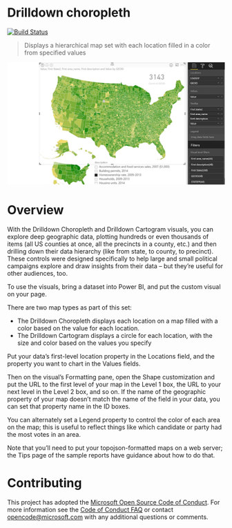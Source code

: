# Drilldown choropleth
[![Build Status](https://travis-ci.org/Microsoft/powerbi-visuals-drilldown-choropleth.svg?branch=master)](https://travis-ci.org/Microsoft/powerbi-visuals-drilldown-choropleth)

> Displays a hierarchical map set with each location filled in a color from specified values

![screenshot](assets/screenshot_1.jpg)

# Overview

With the Drilldown Choropleth and Drilldown Cartogram visuals, you can explore deep geographic data, plotting hundreds or even thousands of items (all US counties at once, all the precincts in a county, etc.) and then drilling down their data hierarchy (like from state, to county, to precinct). These controls were designed specifically to help large and small political campaigns explore and draw insights from their data – but they’re useful for other audiences, too.

To use the visuals, bring a dataset into Power BI, and put the custom visual on your page. 

There are two map types as part of this set: 
- The Drilldown Choropleth displays each location on a map filled with a color based on the value for each location.
- The Drilldown Cartogram displays a circle for each location, with the size and color based on the values you specify

Put your data’s first-level location property in the Locations field, and the property you want to chart in the Values fields.

Then on the visual’s Formatting pane, open the Shape customization and put the URL to the first level of your map in the Level 1 box, the URL to your next level in the Level 2 box, and so on. If the name of the geographic property of your map doesn’t match the name of the field in your data, you can set that property name in the ID boxes.

You can alternately set a Legend property to control the color of each area on the map; this is useful to reflect things like which candidate or party had the most votes in an area.

Note that you’ll need to put your topojson-formatted maps on a web server; the Tips page of the sample reports have guidance about how to do that.

# Contributing

This project has adopted the [Microsoft Open Source Code of Conduct](https://opensource.microsoft.com/codeofconduct/). For more information see the [Code of Conduct FAQ](https://opensource.microsoft.com/codeofconduct/faq/) or contact [opencode@microsoft.com](mailto:opencode@microsoft.com) with any additional questions or comments.
